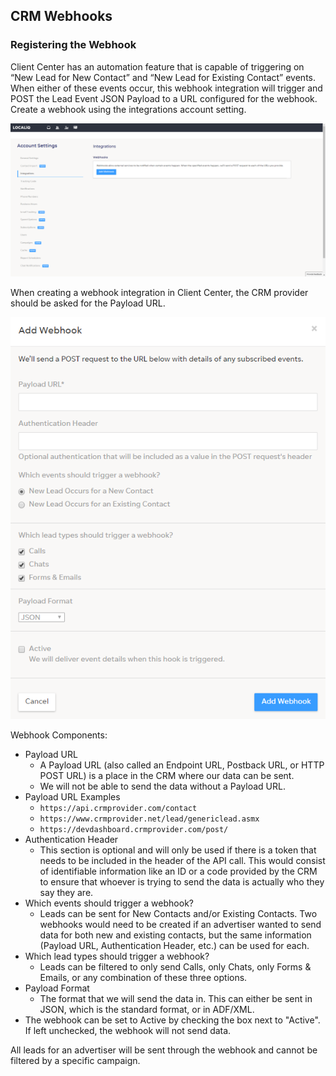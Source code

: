 ## CRM Webhooks
<a name="crm_webhooks"></a>

### Registering the Webhook

Client Center has an automation feature that is capable of triggering on “New Lead for New Contact” and “New Lead for Existing Contact” events.  When either of these events occur, this webhook integration will trigger and POST the Lead Event JSON Payload to a URL configured for the webhook.  Create a webhook using the integrations account setting.

![Integrations webhook](/images/webhook.png)

When creating a webhook integration in Client Center, the CRM provider should be asked for the Payload URL.

![Create webhook](/images/create_webhook.png)

Webhook Components:

- Payload URL
  - A Payload URL (also called an Endpoint URL, Postback URL, or HTTP POST URL) is a place in the CRM where our data can be sent.
  - We will not be able to send the data without a Payload URL.
- Payload URL Examples
  - `https://api.crmprovider.com/contact`
  - `https://www.crmprovider.net/lead/genericlead.asmx`
  - `https://devdashboard.crmprovider.com/post/`
- Authentication Header
  - This section is optional and will only be used if there is a token that needs to be included in the header of the API call. This would consist of identifiable information like an ID or a code provided by the CRM to ensure that whoever is trying to send the data is actually who they say they are.
- Which events should trigger a webhook?
  - Leads can be sent for New Contacts and/or Existing Contacts. Two webhooks would need to be created if an advertiser wanted to send data for both new and existing contacts, but the same information (Payload URL, Authentication Header, etc.) can be used for each.
- Which lead types should trigger a webhook?
  - Leads can be filtered to only send Calls, only Chats, only Forms & Emails, or any combination of these three options.
- Payload Format
  - The format that we will send the data in. This can either be sent in JSON, which is the standard format, or in ADF/XML.
- The webhook can be set to Active by checking the box next to "Active". If left unchecked, the webhook will not send data.

All leads for an advertiser will be sent through the webhook and cannot be filtered by a specific campaign.
